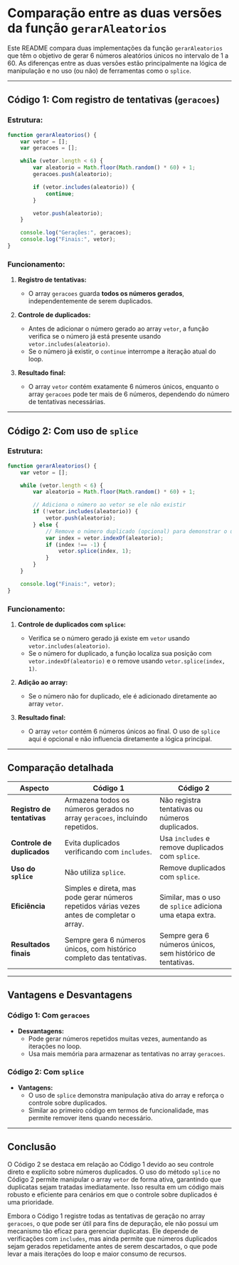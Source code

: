 # Comparação entre as duas versões da função `gerarAleatorios`

Este README compara duas implementações da função `gerarAleatorios` que têm o objetivo de gerar 6 números aleatórios únicos no intervalo de 1 a 60. As diferenças entre as duas versões estão principalmente na lógica de manipulação e no uso (ou não) de ferramentas como o `splice`.

---

## Código 1: Com registro de tentativas (`geracoes`)

### Estrutura:
```javascript
function gerarAleatorios() {
    var vetor = [];
    var geracoes = [];

    while (vetor.length < 6) {
        var aleatorio = Math.floor(Math.random() * 60) + 1;
        geracoes.push(aleatorio);

        if (vetor.includes(aleatorio)) {
            continue;
        }

        vetor.push(aleatorio);
    }

    console.log("Gerações:", geracoes);
    console.log("Finais:", vetor);
}
```

### Funcionamento:
1. **Registro de tentativas:** 
   - O array `geracoes` guarda **todos os números gerados**, independentemente de serem duplicados.
   
2. **Controle de duplicados:** 
   - Antes de adicionar o número gerado ao array `vetor`, a função verifica se o número já está presente usando `vetor.includes(aleatorio)`. 
   - Se o número já existir, o `continue` interrompe a iteração atual do loop.

3. **Resultado final:**
   - O array `vetor` contém exatamente 6 números únicos, enquanto o array `geracoes` pode ter mais de 6 números, dependendo do número de tentativas necessárias.

---

## Código 2: Com uso de `splice`

### Estrutura:
```javascript
function gerarAleatorios() {
    var vetor = [];

    while (vetor.length < 6) {
        var aleatorio = Math.floor(Math.random() * 60) + 1;

        // Adiciona o número ao vetor se ele não existir
        if (!vetor.includes(aleatorio)) {
            vetor.push(aleatorio);
        } else {
            // Remove o número duplicado (opcional) para demonstrar o uso de splice
            var index = vetor.indexOf(aleatorio);
            if (index !== -1) {
                vetor.splice(index, 1);
            }
        }
    }

    console.log("Finais:", vetor);
}
```

### Funcionamento:
1. **Controle de duplicados com `splice`:** 
   - Verifica se o número gerado já existe em `vetor` usando `vetor.includes(aleatorio)`.
   - Se o número for duplicado, a função localiza sua posição com `vetor.indexOf(aleatorio)` e o remove usando `vetor.splice(index, 1)`.

2. **Adição ao array:** 
   - Se o número não for duplicado, ele é adicionado diretamente ao array `vetor`.

3. **Resultado final:**
   - O array `vetor` contém 6 números únicos ao final. O uso de `splice` aqui é opcional e não influencia diretamente a lógica principal.

---

## Comparação detalhada

| Aspecto                   | Código 1                                          | Código 2                                          |
|---------------------------|---------------------------------------------------|--------------------------------------------------|
| **Registro de tentativas** | Armazena todos os números gerados no array `geracoes`, incluindo repetidos. | Não registra tentativas ou números duplicados.   |
| **Controle de duplicados** | Evita duplicados verificando com `includes`.      | Usa `includes` e remove duplicados com `splice`. |
| **Uso do `splice`**        | Não utiliza `splice`.                             | Remove duplicados com `splice`.                 |
| **Eficiência**             | Simples e direta, mas pode gerar números repetidos várias vezes antes de completar o array. | Similar, mas o uso de `splice` adiciona uma etapa extra. |
| **Resultados finais**      | Sempre gera 6 números únicos, com histórico completo das tentativas. | Sempre gera 6 números únicos, sem histórico de tentativas. |

---

## Vantagens e Desvantagens

### Código 1: Com `geracoes`
- **Desvantagens:**
  - Pode gerar números repetidos muitas vezes, aumentando as iterações no loop.
  - Usa mais memória para armazenar as tentativas no array `geracoes`.

### Código 2: Com `splice`
- **Vantagens:**
  - O uso de `splice` demonstra manipulação ativa do array e reforça o controle sobre duplicados.
  - Similar ao primeiro código em termos de funcionalidade, mas permite remover itens quando necessário.

---

## Conclusão

O Código 2 se destaca em relação ao Código 1 devido ao seu controle direto e explícito sobre números duplicados. O uso do método `splice` no Código 2 permite manipular o array `vetor` de forma ativa, garantindo que duplicatas sejam tratadas imediatamente. Isso resulta em um código mais robusto e eficiente para cenários em que o controle sobre duplicados é uma prioridade.

Embora o Código 1 registre todas as tentativas de geração no array `geracoes`, o que pode ser útil para fins de depuração, ele não possui um mecanismo tão eficaz para gerenciar duplicatas. Ele depende de verificações com `includes`, mas ainda permite que números duplicados sejam gerados repetidamente antes de serem descartados, o que pode levar a mais iterações do loop e maior consumo de recursos.
